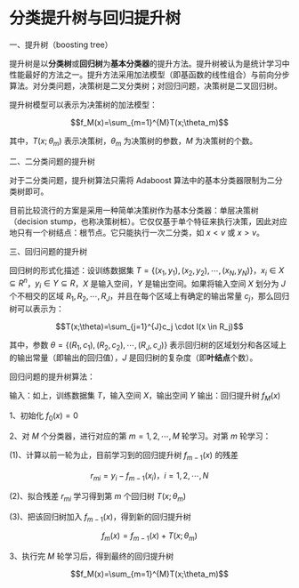# 分类提升树与回归提升树



一、提升树（boosting tree）

提升树是以**分类树**或**回归树**为**基本分类器**的提升方法。提升树被认为是统计学习中性能最好的方法之一。提升方法采用加法模型（即基函数的线性组合）与前向分步算法。对分类问题，决策树是二叉分类树；对回归问题，决策树是二叉回归树。

提升树模型可以表示为决策树的加法模型：

$$f_M(x)=\sum_{m=1}^{M}T(x;\theta_m)$$

其中，$T(x;\theta_m)$ 表示决策树，$\theta_m$ 为决策树的参数，$M$ 为决策树的个数。


二、二分类问题的提升树

对于二分类问题，提升树算法只需将 Adaboost 算法中的基本分类器限制为二分类树即可。

目前比较流行的方案是采用一种简单决策树作为基本分类器：单层决策树（decision stump，也称决策树桩）。它仅仅基于单个特征来执行决策，因此对应地只有一个树结点：根节点。它只能执行一次二分类，如 $x < v$ 或 $x > v$。

三、回归问题的提升树

回归树的形式化描述：设训练数据集 $T=\{(x_1,y_1),(x_2,y_2),\cdots,(x_N,y_N)\}$，$x_i \in X \subseteq R^n$，$y_i \in Y \subseteq R$，$X$ 是输入空间，$Y$ 是输出空间。如果将输入空间 $X$ 划分为 $J$ 个不相交的区域 $R_1,R_2,\cdots,R_J$，并且在每个区域上有确定的输出常量 $c_j$，那么回归树可以表示为：

$$T(x;\theta)=\sum_{j=1}^{J}c_j \cdot I(x \in R_j)$$

其中，参数 $\theta=\{(R_1,c_1),(R_2,c_2),\cdots,(R_J,c_J)\}$ 表示回归树的区域划分和各区域上的输出常量（即输出的回归值），$J$ 是回归树的复杂度（即**叶结点**个数）。

回归问题的提升树算法：

输入：如上，训练数据集 $T$，输入空间 $X$，输出空间 $Y$
输出：回归提升树 $f_M(x)$

1、初始化 $f_0(x)=0$

2、对 $M$ 个分类器，进行对应的第 $m=1,2,\cdots,M$ 轮学习。对第 $m$ 轮学习：

(1)、计算以前一轮为止，目前学习到的回归提升树 $f_{m-1}(x)$ 的残差

$$r_{mi}=y_i-f_{m-1}(x_i)，i=1,2,\cdots,N$$

(2)、拟合残差 $r_{mi}$ 学习得到第 $m$ 个回归树 $T(x;\theta_m)$

(3)、把该回归树加入 $f_{m-1}(x)$，得到新的回归提升树

$$f_m(x)=f_{m-1}(x)+T(x;\theta_m)$$

3、执行完 $M$ 轮学习后，得到最终的回归提升树

$$f_M(x)=\sum_{m=1}^{M}T(x;\theta_m)$$


